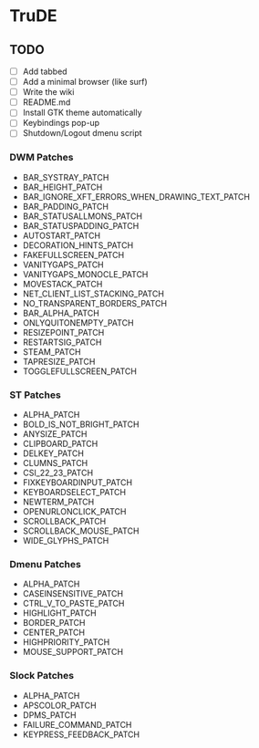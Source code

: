 # TruDE

## TODO
- [ ] Add tabbed
- [ ] Add a minimal browser (like surf)
- [ ] Write the wiki
- [ ] README.md
- [ ] Install GTK theme automatically
- [ ] Keybindings pop-up
- [ ] Shutdown/Logout dmenu script

### DWM Patches
- BAR_SYSTRAY_PATCH
- BAR_HEIGHT_PATCH
- BAR_IGNORE_XFT_ERRORS_WHEN_DRAWING_TEXT_PATCH
- BAR_PADDING_PATCH
- BAR_STATUSALLMONS_PATCH
- BAR_STATUSPADDING_PATCH
- AUTOSTART_PATCH
- DECORATION_HINTS_PATCH
- FAKEFULLSCREEN_PATCH
- VANITYGAPS_PATCH
- VANITYGAPS_MONOCLE_PATCH
- MOVESTACK_PATCH
- NET_CLIENT_LIST_STACKING_PATCH
- NO_TRANSPARENT_BORDERS_PATCH
- BAR_ALPHA_PATCH
- ONLYQUITONEMPTY_PATCH
- RESIZEPOINT_PATCH
- RESTARTSIG_PATCH
- STEAM_PATCH
- TAPRESIZE_PATCH
- TOGGLEFULLSCREEN_PATCH

### ST Patches
- ALPHA_PATCH
- BOLD_IS_NOT_BRIGHT_PATCH
- ANYSIZE_PATCH
- CLIPBOARD_PATCH
- DELKEY_PATCH
- CLUMNS_PATCH
- CSI_22_23_PATCH
- FIXKEYBOARDINPUT_PATCH
- KEYBOARDSELECT_PATCH
- NEWTERM_PATCH
- OPENURLONCLICK_PATCH
- SCROLLBACK_PATCH
- SCROLLBACK_MOUSE_PATCH
- WIDE_GLYPHS_PATCH

### Dmenu Patches
- ALPHA_PATCH
- CASEINSENSITIVE_PATCH
- CTRL_V_TO_PASTE_PATCH
- HIGHLIGHT_PATCH
- BORDER_PATCH
- CENTER_PATCH
- HIGHPRIORITY_PATCH
- MOUSE_SUPPORT_PATCH

### Slock Patches
- ALPHA_PATCH
- APSCOLOR_PATCH
- DPMS_PATCH
- FAILURE_COMMAND_PATCH
- KEYPRESS_FEEDBACK_PATCH

